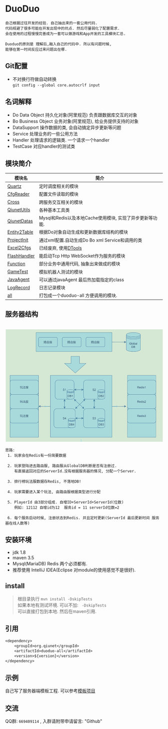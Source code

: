 # DuoDuo
    自己根据过往开发的经验. 自己抽出来的一套公用代码.
    代码规避了很多可能在开发出现中的坑点. 然后尽量弱化了配置需求. 
    会在使用的过程慢慢完善成为一套可以做游戏和App开发的工具模块汇总.
    
    Duoduo的原则是 理解后,融入自己的代码中. 所以有问题时候,
    能够在第一时间反应过来问题出在哪.

## Git配置
 - 不对换行符做自动转换<br />
`git config --global core.autocrlf input`

## 名词解释
* Do Data Object 持久化对象(阿里规范) 负责跟数据库交互的对象
* Bo Business Object 业务对象(阿里规范), 给业务提供支持的对象
* DataSupport 操作数据的类, 会自动搞定异步更新等问题
* Service    处理业务的一些公用方法
* Handler   处理请求的逻辑类. 一个请求一个handler
* TestCase  对应handler的测试类 

## 模块简介

| 模块名                                 | 简介                                                     |
| -------------------------------------- | -------------------------------------------------------- |
| [Quartz](Quartz/README.md)             | 定时调度相关的模块                                       |
| [CfgReader](CfgReader/README.md)       | 配置文件读取的模块                                       |
| [Cross](Cross/README.md)       		 | 跨服务交互相关的模块                                       |
| [QiunetUtils](QiunetUtils/README.md)   | 各种基本工具类                                           |
| [QiunetDatas](QiunetDatas/README.md)   | Mysql和Redis以及本地Cache使用模块, 实现了异步更新等功能. |
| [Entity2Table](Entity2Table/README.md) | 根据Do对象自动生成和更新数据库结构的模块                 |
| [ProjectInit](ProjectInit/README.md)   | 通过xml配置.自动生成Do Bo xml Service和调用的类          |
| [Excel2Cfgs](Excel2Cfgs/README.md)     | 已经废弃, 使用[DTools](https://github.com/qiunet/DTools)              |
| [FlashHandler](FlashHandler/README.md) | 能启动Tcp Http WebSocket作为服务的模块                   |
| [Function](Function/README.md)         | 部分业务中通用代码, 抽象出来做成的模块                   |
| [GameTest](GameTest/README.md)         | 模拟机器人测试的模块                                     |
| [JavaAgent](JavaAgent/README.md)       | 可以通过javaAgent 最后热加载指定的class                  |
| [LogRecord](LogRecord/README.md)         | 日志记录模块                                             |
| [all](all/README.md)                   | 打包成一个duoduo-all 方便调用的模块.                     |



## 服务器结构

​	![服务器项目结构](all/img/ServerConstructor.png)

	思路:
	 1. 玩家会在Redis有一份简要数据
     
     2. 玩家登陆进去路由服, 路由服从GlobalDB判断是否有注册过. 
    	有直接返回对应的ServerId.没有根据服务器的情况, 分配一个Server.
     
     3. 排行榜玩法服数据存Redis, 不落地DB!
     
     4. 玩家需要进入某个玩法, 由路由服根据类型进行分配
     
     5. PlayerId 由3部分组成. 自增ID+ServerId+ServerId(位数)
    	例如: 12112 自增id为12  服务id = 11 serverId位数=2
    
     6. 每个服务启动时候, 注册状态到Redis. 并且定时更新(ServerId 最后更新时间 服务器在线人数等)

## 安装环境

* jdk 1.8
* maven 3.5
* Mysql(MariaDB) Redis 两个必须都有.
* 推荐使用 IntelliJ IDEA(Eclipse 对module的使用感觉不是很好).

## install
> 根目录执行 `mvn install -DskipTests` <br />
> 如果本地有测试环境. 可以不加: ` -DskipTests` <br />
可以直接打包到本地. 然后在maven引用.

## 引用
	<dependency>
		<groupId>org.qiunet</groupId>
		<artifactId>duoduo-all</artifactId>
		<version>${version}</version>
	</dependency>

## 示例
自己写了服务器端模板工程. 可以参考[模板项目](https://github.com/qiunet/DuoDuoTemplate)

## 交流
QQ群: `669409114` , 入群请附带申请留言: "Github"
